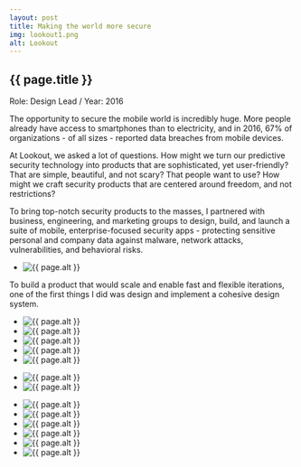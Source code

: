 ```yaml
---
layout: post
title: Making the world more secure
img: lookout1.png
alt: Lookout
---
```

<section>
  <h1>{{ page.title }}</h1>
  <p class="meta">Role: Design Lead <span class="lt">/</span> Year: 2016</p>
  <p>The opportunity to secure the mobile world is incredibly huge. More people already have access to smartphones than to electricity, and in 2016, 67% of organizations - of all sizes - reported data breaches from mobile devices.</p>
  <p>At Lookout, we asked a lot of questions. How might we turn our predictive security technology into products that are sophisticated, yet user-friendly? That are simple, beautiful, and not scary? That people want to use? How might we craft security products that are centered around freedom, and not restrictions?</p>
  <p>To bring top-notch security products to the masses, I partnered with business, engineering, and marketing groups to design, build, and launch a suite of mobile, enterprise-focused security apps - protecting sensitive personal and company data against malware, network attacks, vulnerabilities, and behavioral risks.</p>
</section>

<ul class="grid fade grid-full" id="grid-full">
  <li><img src="{{ site.url }}/img/work/soon.png" alt="{{ page.alt }}" /></li>
</ul>

<section>
  <p>To build a product that would scale and enable fast and flexible iterations, one of the first things I did was design and implement a cohesive design system.</p>
</section>

<ul class="grid fade grid-full" id="grid-full">
  <li><img src="{{ site.url }}/img/work/lookout9.png" alt="{{ page.alt }}" /></li>
  <li><img src="{{ site.url }}/img/work/lookout10.png" alt="{{ page.alt }}" /></li>
  <li><img src="{{ site.url }}/img/work/lookout11.png" alt="{{ page.alt }}" /></li>
  <li><img src="{{ site.url }}/img/work/lookout12.png" alt="{{ page.alt }}" /></li>
  <li><img src="{{ site.url }}/img/work/lookout13.png" alt="{{ page.alt }}" /></li>
</ul>

<ul class="grid fade grid-full" id="grid-full">
  <li><img src="{{ site.url }}/img/work/lookout14.png" alt="{{ page.alt }}" /></li>
  <li><img src="{{ site.url }}/img/work/lookout15.png" alt="{{ page.alt }}" /></li>
</ul>

<ul class="grid fade" id="grid">
  <li><img src="{{ site.url }}/img/work/lookout2.jpg" alt="{{ page.alt }}" /></li>
  <li><img src="{{ site.url }}/img/work/lookout3.jpg" alt="{{ page.alt }}" /></li>
  <li><img src="{{ site.url }}/img/work/lookout5.jpg" alt="{{ page.alt }}" /></li>
  <li><img src="{{ site.url }}/img/work/lookout4.jpg" alt="{{ page.alt }}" /></li>
  <li><img src="{{ site.url }}/img/work/lookout7.jpg" alt="{{ page.alt }}" /></li>
  <li><img src="{{ site.url }}/img/work/lookout6.jpg" alt="{{ page.alt }}" /></li>
</ul>